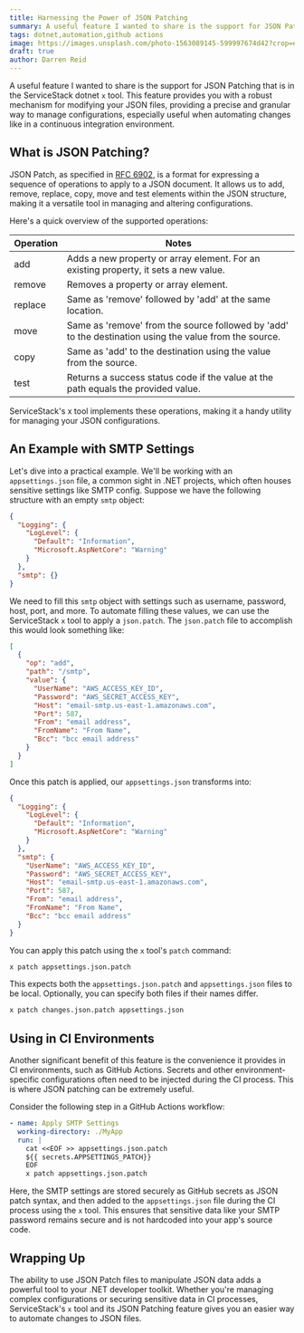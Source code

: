 ```yaml
---
title: Harnessing the Power of JSON Patching
summary: A useful feature I wanted to share is the support for JSON Patching that is in the ServiceStack dotnet `x` tool. This feature provides you with a robust mechanism for modifying your JSON files, providing a precise and granular way to manage configurations, especially useful when automating changes like in a continuous integration environment.  
tags: dotnet,automation,github actions
image: https://images.unsplash.com/photo-1563089145-599997674d42?crop=entropy&fit=crop&h=1000&w=2000
draft: true
author: Darren Reid
---
```


A useful feature I wanted to share is the support for JSON Patching that is in the ServiceStack dotnet `x` tool. This feature provides you with a robust mechanism for modifying your JSON files, providing a precise and granular way to manage configurations, especially useful when automating changes like in a continuous integration environment.

## What is JSON Patching?

JSON Patch, as specified in [RFC 6902](https://tools.ietf.org/html/rfc6902), is a format for expressing a sequence of operations to apply to a JSON document. It allows us to add, remove, replace, copy, move and test elements within the JSON structure, making it a versatile tool in managing and altering configurations.

Here's a quick overview of the supported operations:

| Operation | Notes                                                                                                  |
|-----------|--------------------------------------------------------------------------------------------------------|
| add       | Adds a new property or array element. For an existing property, it sets a new value.                   |
| remove    | Removes a property or array element.                                                                   |
| replace   | Same as 'remove' followed by 'add' at the same location.                                               |
| move      | Same as 'remove' from the source followed by 'add' to the destination using the value from the source. |
| copy      | Same as 'add' to the destination using the value from the source.                                      |
| test      | Returns a success status code if the value at the path equals the provided value.                      |

ServiceStack's x tool implements these operations, making it a handy utility for managing your JSON configurations.

## An Example with SMTP Settings

Let's dive into a practical example. We'll be working with an `appsettings.json` file, a common sight in .NET projects, which often houses sensitive settings like SMTP config. Suppose we have the following structure with an empty `smtp` object:

```json
{
  "Logging": {
    "LogLevel": {
      "Default": "Information",
      "Microsoft.AspNetCore": "Warning"
    }
  },
  "smtp": {}
}
```

We need to fill this `smtp` object with settings such as username, password, host, port, and more. To automate filling these values, we can use the ServiceStack `x` tool to apply a `json.patch`. The `json.patch` file to accomplish this would look something like:

```json
[
  {
    "op": "add",
    "path": "/smtp",
    "value": {
      "UserName": "AWS_ACCESS_KEY_ID",
      "Password": "AWS_SECRET_ACCESS_KEY",
      "Host": "email-smtp.us-east-1.amazonaws.com",
      "Port": 587,
      "From": "email address",
      "FromName": "From Name",
      "Bcc": "bcc email address"
    }
  }
]
```

Once this patch is applied, our `appsettings.json` transforms into:

```json
{
  "Logging": {
    "LogLevel": {
      "Default": "Information",
      "Microsoft.AspNetCore": "Warning"
    }
  },
  "smtp": {
    "UserName": "AWS_ACCESS_KEY_ID",
    "Password": "AWS_SECRET_ACCESS_KEY",
    "Host": "email-smtp.us-east-1.amazonaws.com",
    "Port": 587,
    "From": "email address",
    "FromName": "From Name",
    "Bcc": "bcc email address"
  }
}
```

You can apply this patch using the `x` tool's `patch` command:

```bash
x patch appsettings.json.patch
```

This expects both the `appsettings.json.patch` and `appsettings.json` files to be local. Optionally, you can specify both files if their names differ.

```bash
x patch changes.json.patch appsettings.json
```

## Using in CI Environments

Another significant benefit of this feature is the convenience it provides in CI environments, such as GitHub Actions. Secrets and other environment-specific configurations often need to be injected during the CI process. This is where JSON patching can be extremely useful.

Consider the following step in a GitHub Actions workflow:

```yml
- name: Apply SMTP Settings
  working-directory: ./MyApp
  run: | 
    cat <<EOF >> appsettings.json.patch
    ${{ secrets.APPSETTINGS_PATCH}}
    EOF
    x patch appsettings.json.patch
```

Here, the SMTP settings are stored securely as GitHub secrets as JSON patch syntax, and then added to the `appsettings.json` file during the CI process using the `x` tool. This ensures that sensitive data like your SMTP password remains secure and is not hardcoded into your app's source code.

## Wrapping Up

The ability to use JSON Patch files to manipulate JSON data adds a powerful tool to your .NET developer toolkit. Whether you're managing complex configurations or securing sensitive data in CI processes, ServiceStack's `x` tool and its JSON Patching feature gives you an easier way to automate changes to JSON files.
